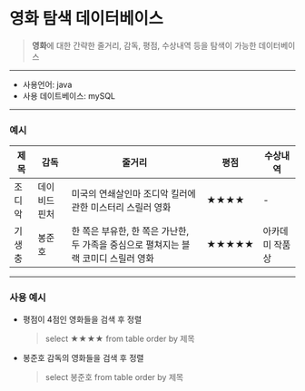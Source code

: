 # 영화 탐색 데이터베이스
> **영화**에 대한 간략한 줄거리, 감독, 평점, 수상내역 등을 탐색이 가능한 데이터베이스
___
* 사용언어: java
* 사용 데이트베이스: mySQL
___
### 예시
| 제목 | 감독 | 줄거리 | 평점 | 수상내역  |
| ------ | ------ | ------ | ------ | ------ |
| 조디악 | 데이비드 핀처 | 미국의 연쇄살인마 조디악 킬러에 관한 미스터리 스릴러 영화 | ★★★★ | - |
| 기생충 | 봉준호 | 한 쪽은 부유한, 한 쪽은 가난한, 두 가족을 중심으로 펼쳐지는 블랙 코미디 스릴러 영화  | ★★★★★ | 아카데미 작품상 |
___
### 사용 예시
* 평점이 4점인 영화들을 검색 후 정렬 
   > select ★★★★ from table order by 제목
* 봉준호 감독의 영화들을 검색 후 정렬
  > select 봉준호 from table order by 제목
